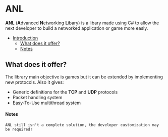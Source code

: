 # ANL

**ANL** (**A**dvanced **N**etworking **L**ibary) is a libary made using C# to allow the next developer to build a networked application or game more easly.

<!--ts-->
   * [Introduction](#ANL)
      * [What does it offer?](#what-does-it-offer)
      * [Notes](#notes)
<!--te-->

## What does it offer?

The library main objective is games but it can be extended by implementing new protocols. Also it gives: 

* Generic definitions for the **TCP** and **UDP** protocols
* Packet handling system
* Easy-To-Use multithread system

#### Notes 

```ANL still isn't a complete solution, the developer customization may be required!```
